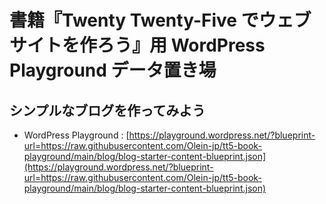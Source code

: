 # 書籍『Twenty Twenty-Five でウェブサイトを作ろう』用 WordPress Playground データ置き場

## シンプルなブログを作ってみよう

- WordPress Playground : [https://playground.wordpress.net/?blueprint-url=https://raw.githubusercontent.com/Olein-jp/tt5-book-playground/main/blog/blog-starter-content-blueprint.json](https://playground.wordpress.net/?blueprint-url=https://raw.githubusercontent.com/Olein-jp/tt5-book-playground/main/blog/blog-starter-content-blueprint.json)